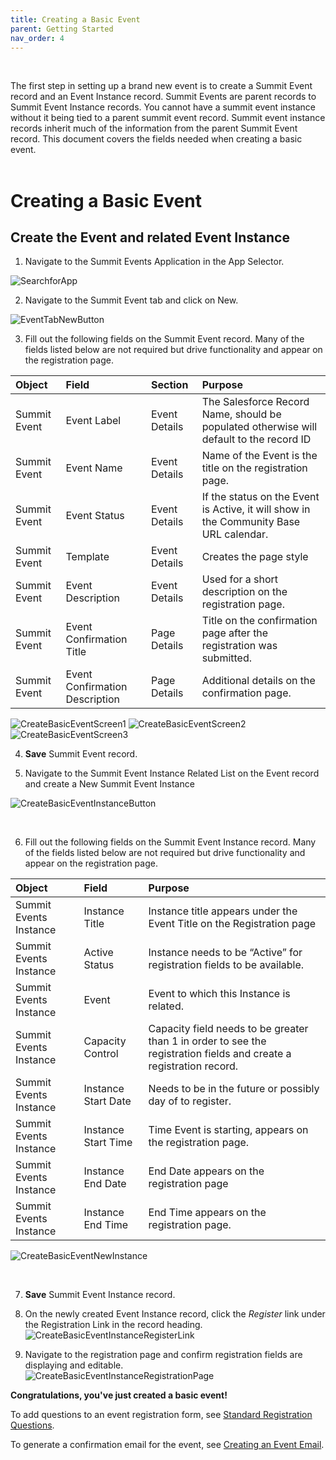 ```yaml
---
title: Creating a Basic Event
parent: Getting Started
nav_order: 4
---
```


<br/>

The first step in setting up a brand new event is to create a Summit Event record and an Event Instance record.  Summit Events are parent records to Summit Event Instance records.  You cannot have a summit event instance without it being tied to a parent summit event record.  Summit event instance records inherit much of the information from the parent Summit Event record.  This document covers the fields needed when creating a basic event.
<br/>
<br/>

# Creating a Basic Event

## Create the Event and related Event Instance

1. Navigate to the Summit Events Application in the App Selector.

![SearchforApp](images/SearchforSummitEventsApp.png)

2. Navigate to the Summit Event tab and click on New.

![EventTabNewButton](images/CreateBasicEvent_NewEventButton.png)

3. Fill out the following fields on the Summit Event record.  Many of the fields listed below are not required but drive functionality and appear on the registration page.

| Object       | Field        | Section       | Purpose    |     
| :---         | :---         | :---          | :---       |
| Summit Event | Event Label  | Event Details | The Salesforce Record Name, should be populated otherwise will default to the record ID|
| Summit Event | Event Name   | Event Details | Name of the Event is the title on the registration page.|
| Summit Event| Event Status |Event Details | If the status on the Event is Active, it will show in the Community Base URL calendar.|
| Summit Event | Template | Event Details | Creates the page style |
| Summit Event | Event Description | Event Details | Used for a short description on the registration page.|
| Summit Event | Event Confirmation Title| Page Details | Title on the confirmation page after the registration was submitted. |
| Summit Event | Event Confirmation Description | Page Details | Additional details on the confirmation page.|

![CreateBasicEventScreen1](images/CreateBasicEvent_Screen1.png)
![CreateBasicEventScreen2](images/CreateBasicEvent_Screen2.png)
![CreateBasicEventScreen3](images/CreateBasicEvent_Screen3.png)

4. **Save** Summit Event record.

5. Navigate to the Summit Event Instance Related List on the Event record and create a New Summit Event Instance

![CreateBasicEventInstanceButton](images/CreateBasicEvent_NewInstanceButton.png)

<br/>

6. Fill out the following fields on the Summit Event Instance record. Many of the fields listed below are not required but drive functionality and appear on the registration page.


| Object       | Field        | Purpose    |     
| :---         | :---         |  :---       |
| Summit Events Instance | Instance Title | Instance title appears under the Event Title on the Registration page |
| Summit Events Instance | Active Status | Instance needs to be “Active” for registration fields to be available. |
| Summit Events Instance | Event | Event to which this Instance is related. |
| Summit Events Instance | Capacity Control | Capacity field needs to be greater than 1 in order to see the registration fields and create a registration record.|
| Summit Events Instance | Instance Start Date | Needs to be in the future or possibly day of to register. |
| Summit Events Instance | Instance Start Time | Time Event is starting, appears on the registration page. |
| Summit Events Instance | Instance End Date | End Date appears on the registration page|
| Summit Events Instance | Instance End Time | End Time appears on the registration page.|

![CreateBasicEventNewInstance](images/CreateBasicEvent_EventInstanceScreen1.png)

<br/>

7. **Save** Summit Event Instance record.

8. On the newly created Event Instance record,  click the *Register* link under the Registration Link in the record heading.  
![CreateBasicEventInstanceRegisterLink](images/CreateBasicEvent_EventInstanceScreen2.png)

9. Navigate to the registration page and confirm registration fields are displaying and editable.  
![CreateBasicEventInstanceRegistrationPage](images/CreateBasicEvent_EventInstanceScreen3.png)

**Congratulations, you've just created a basic event!**

To add questions to an event registration form, see [Standard Registration Questions](https://sfdo-community-sprints.github.io/summit-events-app-documentation/docs/standard-features/standard-reg-questions/).

To generate a confirmation email for the event, see [Creating an Event Email](https://sfdo-community-sprints.github.io/summit-events-app-documentation/docs/standard-features/create-event-email/).
